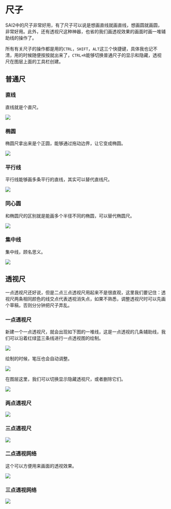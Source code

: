 # 尺子

SAI2中的尺子非常好用，有了尺子可以说是想画直线就画直线，想画圆就画圆，非常好用。此外，还有透视尺这种神器，也省的我们画透视效果的画面时画一堆辅助线的操作了。

所有有关尺子的操作都是用的`CTRL`，`SHIFT`，`ALT`这三个快捷键，具体我也记不清，用的时候随便按按就出来了，`CTRL+R`能够切换普通尺子的显示和隐藏，透视尺在图层上面的工具栏创建。

## 普通尺

### 直线

直线就是个直尺。

![](res/1.png)

### 椭圆

椭圆尺拿出来是个正圆，能够通过拖动边界，让它变成椭圆。

![](res/2.png)

### 平行线

平行线能够画多条平行的直线，其实可以替代直线尺。

![](res/3.png)

### 同心圆

和椭圆尺的区别就是能画多个半径不同的椭圆，可以替代椭圆尺。

![](res/4.png)

### 集中线

集中线，顾名思义。

![](res/5.png)

## 透视尺

一点透视尺还好说，但是二点三点透视尺用起来不是很直观，这里我们要记住：透视尺两条相同颜色的线交点代表透视消失点，如果不熟悉，调整透视尺时可以先画个草稿，否则分分钟把尺子弄乱。

### 一点透视尺

新建一个一点透视尺，就会出现如下图的一堆线，这是一点透视的几条辅助线，我们可以沿着红绿蓝三条线进行一点透视图的绘制。

![](res/6.png)

绘制的时候，笔压也会自动调整。

![](res/7.png)

在图层这里，我们可以切换显示隐藏透视尺，或者删除它们。

![](res/8.png)

### 两点透视尺

![](res/9.png)

### 三点透视尺

![](res/10.png)

### 二点透视网络

这个可以方便用来画面的透视效果。

![](res/11.png)

### 三点透视网络

![](res/12.png)
